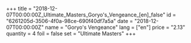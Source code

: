 +++
title = "2018-12-07T00:00:00Z_Ultimate_Masters_Goryo's_Vengeance_[en]_false"
id = "6261205d-3506-4f0a-98ce-690f40df7a5a"
date = "2018-12-07T00:00:00Z"
name = "Goryo's Vengeance"
lang = ["en"]
price = "2.13"
quantity = 4
foil = false
set = "Ultimate Masters"
+++
